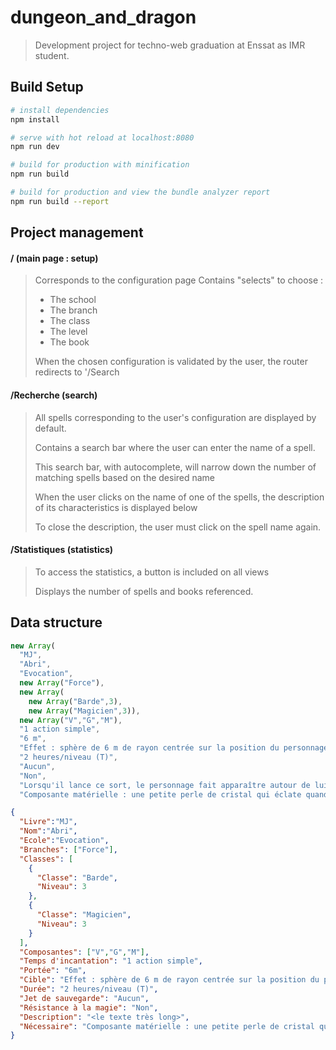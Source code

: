 # dungeon_and_dragon

> Development project for techno-web graduation at Enssat as IMR student.

## Build Setup

``` bash
# install dependencies
npm install

# serve with hot reload at localhost:8080
npm run dev

# build for production with minification
npm run build

# build for production and view the bundle analyzer report
npm run build --report
```

## Project management
#### / (main page : setup)

> Corresponds to the configuration page
> Contains "selects" to choose :
>- The school
>- The branch
>- The class
>- The level
>- The book
>
> When the chosen configuration is validated by the user, the router redirects to '/Search

#### /Recherche (search)

> All spells corresponding to the user's configuration are displayed by default.
>
> Contains a search bar where the user can enter the name of a spell.
>
> This search bar, with autocomplete, will narrow down the number of matching spells based on the desired name
>
> When the user clicks on the name of one of the spells, the description of its characteristics is displayed below
>
> To close the description, the user must click on the spell name again.

#### /Statistiques (statistics)

> To access the statistics, a button is included on all views
>
> Displays the number of spells and books referenced.

## Data structure

```javascript
new Array(
  "MJ",
  "Abri",
  "Evocation",
  new Array("Force"),
  new Array(
    new Array("Barde",3),
    new Array("Magicien",3)),
  new Array("V","G","M"),
  "1 action simple",
  "6 m",
  "Effet : sphère de 6 m de rayon centrée sur la position du personnage",
  "2 heures/niveau (T)",
  "Aucun",
  "Non",
  "Lorsqu'il lance ce sort, le personnage fait apparaître autour de lui une sphère de force, opaque et immobile, de la couleur de son choix. Seule la moitié supérieure du globe est visible, le reste se trouvant sous terre. L'abri peut accueillir jusqu'à neuf créatures de taille M en plus du personnage. Tous ces invités peuvent entrer ou sortir à leur guise. Par contre, si le mage (ou le barde) sort des limites du sort, celui-ci cesse aussitôt.<br>Si la température extérieure est comprise entre -15° C et 35° C, la température intérieure reste stable à 20° C. En cas de température plus extrême, l'intérieur de l'abri évolue dans le même sens, à raison de 1° C pour 1° C (s'il fait -25° C dehors, il fera donc 10° C dans les limites de la zone d'effet du sort). L'abri protège également contre les éléments (pluie, grêle, tempête de sable, etc.). Il résiste aux vents inférieurs à la force d'un ouragan (120 km/h). Au-delà, il est détruit.<br>L'intérieur de l'abri prend la forme d'un hémisphère que le personnage peut éclairer de manière diffuse ou éteindre sur commande. À noter que le champ de force est transparent de l'intérieur, bien qu'il soit opaque du dehors. Les projectiles, les armes et la plupart des sorts peuvent franchir la sphère, mais les occupants de cette dernière ne peuvent être vus de l'extérieur (ils bénéficient d'un camouflage total).",
  "Composante matérielle : une petite perle de cristal qui éclate quand le sort s'achève ou quand le personnage y met un terme.")
```

```json
{
  "Livre":"MJ",
  "Nom":"Abri",
  "Ecole":"Evocation",
  "Branches": ["Force"],
  "Classes": [
    {
      "Classe": "Barde",
      "Niveau": 3
    },
    {
      "Classe": "Magicien",
      "Niveau": 3
    }
  ],
  "Composantes": ["V","G","M"],
  "Temps d'incantation": "1 action simple",
  "Portée": "6m",
  "Cible": "Effet : sphère de 6 m de rayon centrée sur la position du personnage",
  "Durée": "2 heures/niveau (T)",
  "Jet de sauvegarde": "Aucun",
  "Résistance à la magie": "Non",
  "Description": "<le texte très long>",
  "Nécessaire": "Composante matérielle : une petite perle de cristal qui éclate quand le sort s'achève ou quand le personnage y met un terme."
}
```



